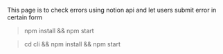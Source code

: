 This page is to check errors using notion api and let users submit error in certain form

> npm install && npm start

> cd cli && npm install && npm start
